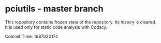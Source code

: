 # pciutils - master branch

This repository contains frozen state of the repository.
Its history is cleared. It is used only for static code
analysis with Codacy.

Commit Time: 1687020174